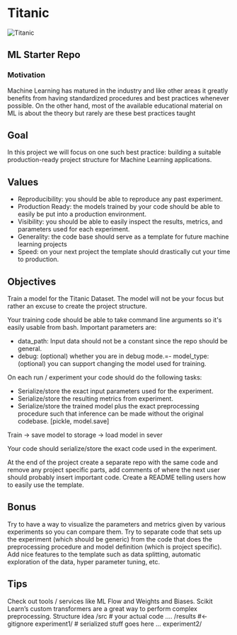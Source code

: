 # Titanic

![Titanic](https://i.imgur.com/3CXi7mb.png)

## ML Starter Repo

### Motivation

Machine Learning has matured in the industry and like other areas it greatly benefits from having standardized procedures and best practices whenever possible. On the other hand, most of the available educational material on ML is about the theory but rarely are these best practices taught

## Goal

In this project we will focus on one such best practice: building a suitable production-ready project structure for Machine Learning applications.

## Values

- Reproducibility: you should be able to reproduce any past experiment.
- Production Ready: the models trained by your code should be able to easily be put into a production environment.
- Visibility: you should be able to easily inspect the results, metrics, and parameters used for each experiment.
- Generality: the code base should serve as a template for future machine learning projects
- Speed: on your next project the template should drastically cut your time to production.

## Objectives

Train a model for the Titanic Dataset. The model will not be your focus but rather an excuse to create the project structure.

Your training code should be able to take command line arguments so it's easily usable from bash. Important parameters are:

- data_path: Input data should not be a constant since the repo should be general.
- debug: (optional) whether you are in debug mode.=- model_type: (optional) you can support changing the model used for training.

On each run / experiment your code should do the following tasks:

- Serialize/store the exact input parameters used for the experiment.
- Serialize/store the resulting metrics from experiment.
- Serialize/store the trained model plus the exact preprocessing procedure such that inference can be made without the original codebase. [pickle, model.save]

Train -> save model to storage -> load model in sever

Your code should serialize/store the exact code used in the experiment.

At the end of the project create a separate repo with the same code and remove any project specific parts, add comments of where the next user should probably insert important code. Create a README telling users how to easily use the template.

## Bonus

Try to have a way to visualize the parameters and metrics given by various experiments so you can compare them.
Try to separate code that sets up the experiment (which should be generic) from the code that does the preprocessing procedure and model definition (which is project specific).
Add nice features to the template such as data splitting, automatic exploration of the data, hyper parameter tuning, etc.

## Tips

Check out tools / services like ML Flow and Weights and Biases.
Scikit Learn’s custom transformers are a great way to perform complex preprocessing.
Structure idea
/src # your actual code
   ….
/results  #<- gitignore
   experiment1/ # serialized stuff goes here
       …
   experiment2/
